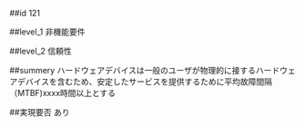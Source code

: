 ##id
121

##level_1
非機能要件

##level_2
信頼性

##summery
ハードウェアデバイスは一般のユーザが物理的に接するハードウェアデバイスを含むため、安定したサービスを提供するために平均故障間隔（MTBF)xxxx時間以上とする

##実現要否
あり

